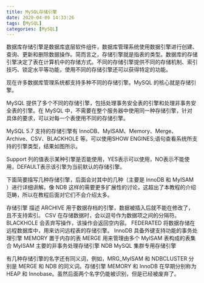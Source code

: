 ```yaml
---
title: MySQL存储引擎
date: 2020-04-09 14:33:26
tags: [MySQL]
categories: [MySQL]
---
```



数据库存储引擎是数据库底层软件组件，数据库管理系统使用数据引擎进行创建、查询、更新和删除数据操作。简而言之，存储引擎就是指表的类型。数据库的存储引擎决定了表在计算机中的存储方式。不同的存储引擎提供不同的存储机制、索引技巧、锁定水平等功能，使用不同的存储引擎还可以获得特定的功能。

现在许多数据库管理系统都支持多种不同的存储引擎。MySQL 的核心就是存储引擎。

MySQL 提供了多个不同的存储引擎，包括处理事务安全表的引擎和处理非事务安全表的引擎。在 MySQL 中，不需要在整个服务器中使用同一种存储引擎，针对具体的要求，可以对每一个表使用不同的存储引擎。

MySQL 5.7 支持的存储引擎有 InnoDB、MyISAM、Memory、Merge、Archive、CSV、BLACKHOLE 等。可以使用SHOW ENGINES;语句查看系统所支持的引擎类型，结果如图所示。

Support 列的值表示某种引擎是否能使用，YES表示可以使用，NO表示不能使用，DEFAULT表示该引擎为当前默认的存储引擎。

下面简要描写几种存储引擎，后面会对其中的几种（主要是 InnoDB 和 MyISAM ）进行详细讲解。像 NDB 这样的需要更多扩展性的讨论，这超出了本教程的介绍范畴，所以在教程后面对它们不会介绍太多。

存储引擎	描述
ARCHIVE	用于数据存档的引擎，数据被插入后就不能在修改了，且不支持索引。
CSV	在存储数据时，会以逗号作为数据项之间的分隔符。
BLACKHOLE	会丢弃写操作，该操作会返回空内容。
FEDERATED	将数据存储在远程数据库中，用来访问远程表的存储引擎。
InnoDB	具备外键支持功能的事务处理引擎
MEMORY	置于内存的表
MERGE	用来管理由多个 MyISAM 表构成的表集合
MyISAM	主要的非事务处理存储引擎
NDB	MySQL 集群专用存储引擎

有几种存储引擎的名字还有同义词，例如，MRG_MyISAM 和 NDBCLUSTER 分别是 MERGE 和 NDB 的同义词。存储引擎 MEMORY 和 InnoDB 在早期分别称为 HEAP 和 Innobase。虽然后面两个名字仍能被识别，但是已经被废弃了。